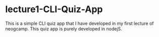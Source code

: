 # lecture1-CLI-Quiz-App
This is a simple CLI quiz app that I have developed in my first lecture of neogcamp. 
This quiz app is purely developed in nodejS. 

